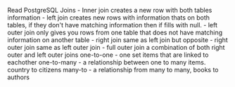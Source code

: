 Read
PostgreSQL Joins
    - Inner join creates a new row with both tables information
    - left join creates new rows with information thats on both tables, if they don't have matching information then if fills with null.
    - left outer join only gives you rows from one table that does not have matching information on another table
    - right join same as left join but opposite
    - right outer join same as left outer join
    - full outer join a combination of both right outer and left outer joins
one-to-one
    - one set items that are linked to eachother
one-to-many
    - a relationship between one to many items. country to citizens
many-to
    - a relationship from many to many, books to authors
